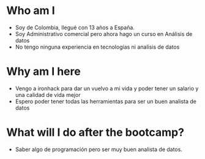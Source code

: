  # Who am I

* Soy de Colombia, llegué con 13 años a España.
* Soy Administrativo comercial pero ahora hago un curso en Análisis de datos
* No tengo ninguna experiencia en tecnologías ni analisis de datos

# Why am I here

* Vengo a ironhack para dar un vuelvo a mi vida y poder tener un salario y una calidad de vida mejor
* Espero poder tener todas las herramientas para ser un buen analista de datos

# What will I do after the bootcamp?

* Saber algo de programación pero ser muy buen analista de datos.

